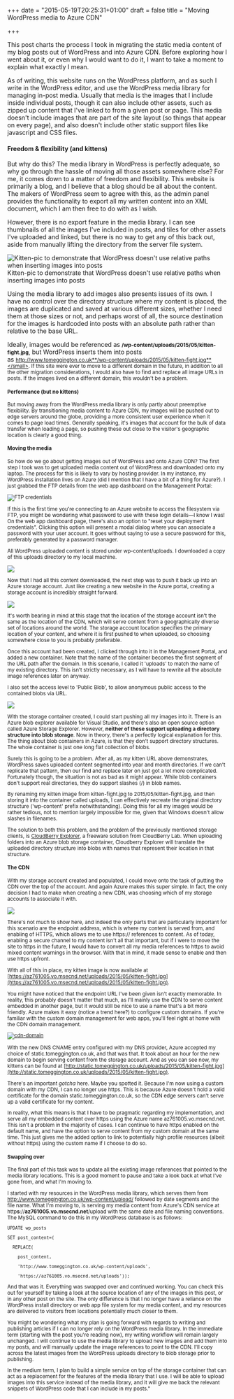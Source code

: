 +++
date = "2015-05-19T20:25:31+01:00"
draft = false
title = "Moving WordPress media to Azure CDN"

+++

This post charts the process I took in migrating the static media content of my blog posts out of WordPress and into Azure CDN. Before exploring how I went about it, or even why I would want to do it, I want to take a moment to explain what exactly I mean.

As of writing, this website runs on the WordPress platform, and as such I write in the WordPress editor, and use the WordPress media library for managing in-post media. Usually that media is the images that I include inside individual posts, though it can also include other assets, such as zipped up content that I've linked to from a given post or page. This media doesn't include images that are part of the site layout (so things that appear on every page), and also doesn't include other static support files like javascript and CSS files.

#### Freedom & flexibility (and kittens)

But why do this? The media library in WordPress is perfectly adequate, so why go through the hassle of moving all those assets somewhere else? For me, it comes down to a matter of freedom and flexibility. This website is primarily a blog, and I believe that a blog should be all about the content. The makers of WordPress seem to agree with this, as the admin panel provides the functionality to export all my written content into an XML document, which I am then free to do with as I wish.

However, there is no export feature in the media library. I can see thumbnails of all the images I've included in posts, and tiles for other assets I've uploaded and linked, but there is no way to get any of this back out, aside from manually lifting the directory from the server file system.

![Kitten-pic to demonstrate that WordPress doesn't use relative paths when inserting images into posts](https://az761005.vo.msecnd.net/uploads/2015/05/kitten-fight.jpg) Kitten-pic to demonstrate that WordPress doesn't use relative paths when inserting images into posts

Using the media library to add images also presents issues of its own. I have no control over the directory structure where my content is placed, the images are duplicated and saved at various different sizes, whether I need them at those sizes or not, and perhaps worst of all, the source destination for the images is hardcoded into posts with an absolute path rather than relative to the base URL.

Ideally, images would be referenced as **<small>/wp-content/uploads/2015/05/kitten-fight.jpg</small>**, but WordPress inserts them into posts as <small>http://www.tomeggington.co.uk**/wp-content/uploads/2015/05/kitten-fight.jpg**</small>. If this site were ever to move to a different domain in the future, in addition to all the other migration considerations, I would also have to find and replace all image URLs in posts. If the images lived on a different domain, this wouldn't be a problem.

#### Performance (but no kittens)

But moving away from the WordPress media library is only partly about preemptive flexibility. By transitioning media content to Azure CDN, my images will be pushed out to edge servers around the globe, providing a more consistent user experience when it comes to page load times. Generally speaking, it's images that account for the bulk of data transfer when loading a page, so pushing these out close to the visitor's geographic location is clearly a good thing.

#### Moving the media

So how do we go about getting images out of WordPress and onto Azure CDN? The first step I took was to get uploaded media content out of WordPress and downloaded onto my laptop. The process for this is likely to vary by hosting provider. In my instance, my WordPress installation lives on Azure (did I mention that I have a bit of a thing for Azure?). I just grabbed the FTP details from the web app dashboard on the Management Portal:

![FTP credentials](https://az761005.vo.msecnd.net/uploads/2015/05/ftp-creds.png)

If this is the first time you're connecting to an Azure website to access the filesystem via FTP, you might be wondering what password to use with these login details—I know I was! On the web app dashboard page, there's also an option to "reset your deployment credentials". Clicking this option will present a modal dialog where you can associate a password with your user account. It goes without saying to use a secure password for this, preferably generated by a password manager.

All WordPress uploaded content is stored under wp-content/uploads. I downloaded a copy of this uploads directory to my local machine.

![](https://az761005.vo.msecnd.net/uploads/2015/05/wp-uploads-dir.png)

Now that I had all this content downloaded, the next step was to push it back up into an Azure storage account. Just like creating a new website in the Azure portal, creating a storage account is incredibly straight forward.

[![](https://az761005.vo.msecnd.net/uploads/2015/05/storage_setup-1024x273.png)](https://az761005.vo.msecnd.net/uploads/2015/05/storage_setup.png)

It's worth bearing in mind at this stage that the location of the storage account isn't the same as the location of the CDN, which will serve content from a geographically diverse set of locations around the world. The storage account location specifies the primary location of your content, and where it is first pushed to when uploaded, so choosing somewhere close to you is probably preferable.

Once this account had been created, I clicked through into it in the Management Portal, and added a new container. Note that the name of the container becomes the first segment of the URL path after the domain. In this scenario, I called it 'uploads' to match the name of my existing directory. This isn't strictly necessary, as I will have to rewrite all the absolute image references later on anyway.

I also set the access level to 'Public Blob', to allow anonymous public access to the contained blobs via URL.

[![](https://az761005.vo.msecnd.net/uploads/2015/05/new_storage_container-300x215.png)](https://az761005.vo.msecnd.net/uploads/2015/05/new_storage_container.png)

With the storage container created, I could start pushing all my images into it. There is an Azure blob explorer available for Visual Studio, and there's also an open source option called Azure Storage Explorer. However, **neither of these support uploading a directory structure into blob storage**. Now in theory, there's a perfectly logical explanation for this. The thing about blob containers in Azure, is that they don't support directory structures. The whole container is just one long flat collection of blobs.

Surely this is going to be a problem. After all, as my kitten URL above demonstrates, WordPress saves uploaded content segmented into year and month directories. If we can't replicate that pattern, then our find and replace later on just got a lot more complicated. Fortunately though, the situation is not as bad as it might appear. While blob containers don't support real directories, they do support slashes (/) in blob names.

By renaming my kitten image from kitten-fight.jpg to 2015/05/kitten-fight.jpg, and then storing it into the container called uploads, I can effectively recreate the original directory structure ('wp-content' prefix notwithstanding). Doing this for all my images would be rather tedious, not to mention largely impossible for me, given that Windows doesn't allow slashes in filenames.

The solution to both this problem, and the problem of the previously mentioned storage clients, is [CloudBerry Explorer](http://www.cloudberrylab.com/free-microsoft-azure-explorer.aspx), a freeware solution from CloudBerry Lab. When uploading folders into an Azure blob storage container, Cloudberry Explorer will translate the uploaded directory structure into blobs with names that represent their location in that structure.

#### The CDN

With my storage account created and populated, I could move onto the task of putting the CDN over the top of the account. And again Azure makes this super simple. In fact, the only decision I had to make when creating a new CDN, was choosing which of my storage accounts to associate it with.

[![](https://az761005.vo.msecnd.net/uploads/2015/05/cdn-properties-264x300.png)](https://az761005.vo.msecnd.net/uploads/2015/05/cdn-properties.png)

There's not much to show here, and indeed the only parts that are particularly important for this scenario are the endpoint address, which is where my content is served from, and enabling of HTTPS, which allows me to use https:// references to content. As of today, enabling a secure channel to my content isn't all that important, but if I were to move the site to https in the future, I would have to convert all my media references to https to avoid mixed content warnings in the browser. With that in mind, it made sense to enable and then use https upfront.

With all of this in place, my kitten image is now available at [https://az761005.vo.msecnd.net/uploads/2015/05/kitten-fight.jpg](https://az761005.vo.msecnd.net/uploads/2015/05/kitten-fight.jpg).

You might have noticed that the endpoint URL I've been given isn't exactly memorable. In reality, this probably doesn't matter that much, as I'll mainly use the CDN to serve content embedded in another page, but it would still be nice to use a name that's a bit more friendly. Azure makes it easy (notice a trend here?) to configure custom domains. If you're familiar with the custom domain management for web apps, you'll feel right at home with the CDN domain management.

[![cdn-domain](https://az761005.vo.msecnd.net/uploads/2015/05/cdn-domain-300x185.png)](https://az761005.vo.msecnd.net/uploads/2015/05/cdn-domain.png)

With the new DNS CNAME entry configured with my DNS provider, Azure accepted my choice of static.tomeggington.co.uk, and that was that. It took about an hour for the new domain to begin serving content from the storage account. And as you can see now, my kittens can be found at [http://static.tomeggington.co.uk/uploads/2015/05/kitten-fight.jpg](http://static.tomeggington.co.uk/uploads/2015/05/kitten-fight.jpg).

There's an important _gotcha_ here. Maybe you spotted it. Because I'm now using a custom domain with my CDN, I can no longer use https. This is because Azure doesn't hold a valid certificate for the domain static.tomeggington.co.uk, so the CDN edge servers can't serve up a valid certificate for my content.

In reality, what this means is that I have to be pragmatic regarding my implementation, and serve all my embedded content over https using the Azure name az761005.vo.msecnd.net. This isn't a problem in the majority of cases. I can continue to have https enabled on the default name, and have the option to serve content from my custom domain at the same time. This just gives me the added option to link to potentially high profile resources (albeit without https) using the custom name if I choose to do so.

#### Swapping over

The final part of this task was to update all the existing image references that pointed to the media library locations. This is a good moment to pause and take a look back at what I've gone from, and what I'm moving to.

I started with my resources in the WordPress media library, which serves them from http://www.tomeggington.co.uk/wp-content/upload/ followed by date segments and the file name. What I'm moving to, is serving my media content from Azure's CDN service at http**s**://**az761005.vo.msecnd.net**/upload with the same date and file naming conventions. The MySQL command to do this in my WordPress database is as follows:

    UPDATE wp_posts

    SET post_content=(

      REPLACE(

        post_content,

        'http://www.tomeggington.co.uk/wp-content/uploads',

        'https://az761005.vo.msecnd.net/uploads'));

And that was it. Everything was swapped over and continued working. You can check this out for yourself by taking a look at the source location of any of the images in this post, or in any other post on the site. The only difference is that I no longer have a reliance on the WordPress install directory or web app file system for my media content, and my resources are delivered to visitors from locations potentially much closer to them.

You might be wondering what my plan is going forward with regards to writing and publishing articles if I can no longer rely on the WordPress media library. In the immediate term (starting with the post you're reading now), my writing workflow will remain largely unchanged. I will continue to use the media library to upload new images and add them into my posts, and will manually update the image references to point to the CDN. I'll copy across the latest images from the WordPress uploads directory to blob storage prior to publishing.

In the medium term, I plan to build a simple service on top of the storage container that can act as a replacement for the features of the media library that I use. I will be able to upload images into this service instead of the media library, and it will give me back the relevant snippets of WordPress code that I can include in my posts."